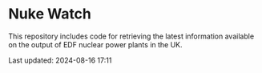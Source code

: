 # Nuke Watch

This repository includes code for retrieving the latest information available on the output of EDF nuclear power plants in the UK.

Last updated: 2024-08-16 17:11